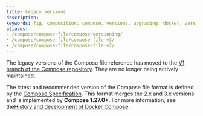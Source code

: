```yaml
---
title: Legacy versions
description:
keywords: fig, composition, compose, versions, upgrading, docker, version 3, docker compose 3
aliases:
- /compose/compose-file/compose-versioning/
- /compose/compose-file/compose-file-v3/
- /compose/compose-file/compose-file-v2/
---
```


The legacy versions of the Compose file reference has moved to the [V1 branch of the Compose repository](https://github.com/docker/compose/tree/v1/docs). They are no longer being actively maintained. 

The latest and recommended version of the Compose file format is defined by the [Compose Specification](_index.md). This format merges the 2.x and 3.x versions and is implemented by **Compose 1.27.0+**. For more information, see the[History and development of Docker Compose](../intro/history.md). 
